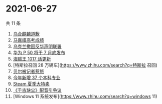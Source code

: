# 2021-06-27

共 11 条

<!-- BEGIN -->
<!-- 最后更新时间 Sun Jun 27 2021 19:05:51 GMT+0800 (China Standard Time) -->

1. [乌合麒麟道歉](https://www.zhihu.com/search?q=乌合麒麟)
2. [马嘉祺高考成绩](https://www.zhihu.com/search?q=马嘉祺高考)
3. [乌克兰撤回反华声明联署](https://www.zhihu.com/search?q=乌克兰)
4. [华为 P 50 将于 7 月底发布](https://www.zhihu.com/search?q=华为p50)
5. [海贼王 1017 话更新](https://www.zhihu.com/search?q=海贼王)
6. [特斯拉召回 28 万辆车](https://www.zhihu.com/search?q=特斯拉 召回)
7. [贝尔被记者惹怒](https://www.zhihu.com/search?q=贝尔)
8. [今年新增 37 个本科专业](https://www.zhihu.com/search?q=新专业)
9. [Steam 夏季大特卖](https://www.zhihu.com/search?q=Steam)
10. [《千古玦尘》配音引争议](https://www.zhihu.com/search?q=千古玦尘配音)
11. [Windows 11 系统发布](https://www.zhihu.com/search?q=windows 11)

<!-- END -->

